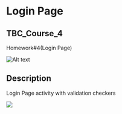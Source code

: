 
# Login Page
## TBC_Course_4
Homework#4(Login Page)

![Alt text](https://firebasestorage.googleapis.com/v0/b/metaplayer-6d01c.appspot.com/o/LoginPage%2Fic_loginApp.png?alt=media&token=03c7dfab-038c-4e3c-ae06-9978f8c36488)

## Description
Login Page activity with validation checkers


<img src="https://firebasestorage.googleapis.com/v0/b/metaplayer-6d01c.appspot.com/o/LoginPage%2FLoginPage.jpg?alt=media&token=43906cda-179b-4766-b4aa-7f3a6ec5abc4"/>


